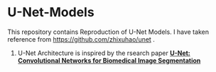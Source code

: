 # U-Net-Models
This repository contains Reproduction of U-Net Models. I have taken reference from https://github.com/zhixuhao/unet .

1. U-Net Architecture is inspired by the rsearch paper [**U-Net: Convolutional Networks for Biomedical Image Segmentation**](https://arxiv.org/pdf/1505.04597v1.pdf)
